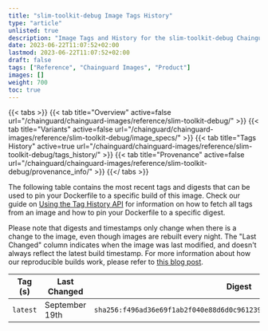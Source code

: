 ```yaml
---
title: "slim-toolkit-debug Image Tags History"
type: "article"
unlisted: true
description: "Image Tags and History for the slim-toolkit-debug Chainguard Image"
date: 2023-06-22T11:07:52+02:00
lastmod: 2023-06-22T11:07:52+02:00
draft: false
tags: ["Reference", "Chainguard Images", "Product"]
images: []
weight: 700
toc: true
---
```


{{< tabs >}}
{{< tab title="Overview" active=false url="/chainguard/chainguard-images/reference/slim-toolkit-debug/" >}}
{{< tab title="Variants" active=false url="/chainguard/chainguard-images/reference/slim-toolkit-debug/image_specs/" >}}
{{< tab title="Tags History" active=true url="/chainguard/chainguard-images/reference/slim-toolkit-debug/tags_history/" >}}
{{< tab title="Provenance" active=false url="/chainguard/chainguard-images/reference/slim-toolkit-debug/provenance_info/" >}}
{{</ tabs >}}

The following table contains the most recent tags and digests that can be used to pin your Dockerfile to a specific build of this image. Check our guide on [Using the Tag History API](/chainguard/chainguard-images/using-the-tag-history-api/) for information on how to fetch all tags from an image and how to pin your Dockerfile to a specific digest.

Please note that digests and timestamps only change when there is a change to the image, even though images are rebuilt every night. The "Last Changed" column indicates when the image was last modified, and doesn't always reflect the latest build timestamp. For more information about how our reproducible builds work, please refer to [this blog post](https://www.chainguard.dev/unchained/reproducing-chainguards-reproducible-image-builds).

| Tag (s)   | Last Changed   | Digest                                                                    |
|-----------|----------------|---------------------------------------------------------------------------|
|  `latest` | September 19th | `sha256:f496ad36e69f1ab2f040e88d6d0c96123939c1dcf59335b396f45011f5de19e4` |

